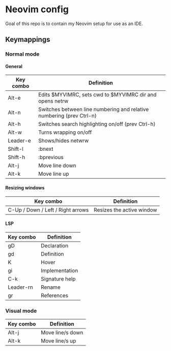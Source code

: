 # Neovim config
Goal of this repo is to contain my Neovim setup for use as an IDE.

## Keymappings
### Normal mode
#### General
|Key combo|Definition|
|--------|--------|
|Alt-e|Edits $MYVIMRC, sets cwd to $MYVIMRC dir and opens netrw|
|Alt-n|Switches between line numbering and relative numbering (prev Ctrl-n)|
|Alt-h|Switches search highlighting on/off (prev Ctrl-h)|
|Alt-w|Turns wrapping on/off|
|Leader-e|Shows/hides netwrw|
|Shift-l|:bnext|
|Shift-h|:bprevious|
|Alt-j|Move line down|
|Alt-k|Move line up|

#### Resizing windows
|Key combo|Definition|
|--------|--------|
|C-Up / Down / Left / Right arrows | Resizes the active window |

#### LSP
|Key combo|Definition|
|--------|--------|
|gD|Declaration|
|gd|Definition|
|K|Hover|
|gi|Implementation|
|C-k|Signature help|
|Leader-rn|Rename|
|gr|References|

### Visual mode
|Key combo|Definition|
|--------|--------|
|Alt-j|Move line/s down|
|Alt-k|Move line/s up|


